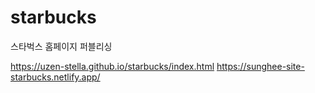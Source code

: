 # starbucks
스타벅스 홈페이지 퍼블리싱

https://uzen-stella.github.io/starbucks/index.html
https://sunghee-site-starbucks.netlify.app/
